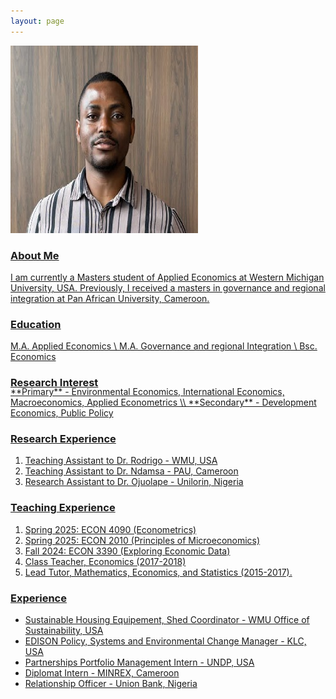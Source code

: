 ```yaml
---
layout: page
---
```


![passport](/assets/images/Akinyemi.jpg "Akinyemi Afolabi")


### <u> About Me
I am currently a Masters student of Applied Economics at Western Michigan University, USA. Previously, I received a masters in governance and regional integration at Pan African University, Cameroon.

### <ins> Education </ins>
M.A. Applied Economics \\
M.A. Governance and regional Integration \\
Bsc. Economics

<h3 style="margin-bottom:-4px;">Research Interest</h3>
**Primary** - Environmental Economics, International Economics, Macroeconomics, Applied Econometrics \\
**Secondary** - Development Economics, Public Policy

 

### Research Experience
1. Teaching Assistant to Dr. Rodrigo - WMU, USA
2. Teaching Assistant to Dr. Ndamsa - PAU, Cameroon
3. Research Assistant to Dr. Ojuolape - Unilorin, Nigeria
   

### Teaching Experience
1. Spring 2025: ECON 4090 (Econometrics)
2. Spring 2025: ECON 2010 (Principles of Microeconomics)
3. Fall 2024: ECON 3390 (Exploring Economic Data)
4. Class Teacher, Economics (2017-2018)
5. Lead Tutor, Mathematics, Economics, and Statistics (2015-2017).


### Experience
- Sustainable Housing Equipement, Shed Coordinator - WMU Office of Sustainability, USA
- EDISON Policy, Systems and Environmental Change Manager - KLC, USA
- Partnerships Portfolio Management Intern - UNDP, USA
- Diplomat Intern - MINREX, Cameroon
- Relationship Officer - Union Bank, Nigeria
